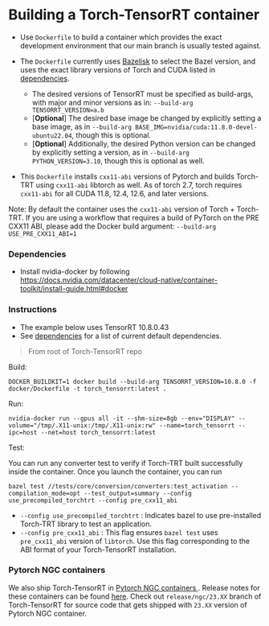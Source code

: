 # Building a Torch-TensorRT container

* Use `Dockerfile` to build a container which provides the exact development environment that our main branch is usually tested against.

* The `Dockerfile` currently uses <a href="https://github.com/bazelbuild/bazelisk">Bazelisk</a> to select the Bazel version, and uses the exact library versions of Torch and CUDA listed in <a href="https://github.com/pytorch/TensorRT#dependencies">dependencies</a>.
  * The desired versions of TensorRT must be specified as build-args, with major and minor versions as in: `--build-arg TENSORRT_VERSION=a.b`
  * [**Optional**] The desired base image be changed by explicitly setting a base image, as in `--build-arg BASE_IMG=nvidia/cuda:11.8.0-devel-ubuntu22.04`, though this is optional.
  * [**Optional**] Additionally, the desired Python version can be changed by explicitly setting a version, as in `--build-arg PYTHON_VERSION=3.10`, though this is optional as well.

* This `Dockerfile` installs `cxx11-abi` versions of Pytorch and builds Torch-TRT using `cxx11-abi` libtorch as well. As of torch 2.7, torch requires `cxx11-abi` for all CUDA 11.8, 12.4, 12.6, and later versions.

Note: By default the container uses the `cxx11-abi` version of Torch + Torch-TRT. If you are using a workflow that requires a build of PyTorch on the PRE CXX11 ABI, please add the Docker build argument: `--build-arg USE_PRE_CXX11_ABI=1`

### Dependencies

* Install nvidia-docker by following https://docs.nvidia.com/datacenter/cloud-native/container-toolkit/install-guide.html#docker

### Instructions

- The example below uses TensorRT 10.8.0.43
- See <a href="https://github.com/pytorch/TensorRT#dependencies">dependencies</a> for a list of current default dependencies.

> From root of Torch-TensorRT repo

Build:
```
DOCKER_BUILDKIT=1 docker build --build-arg TENSORRT_VERSION=10.8.0 -f docker/Dockerfile -t torch_tensorrt:latest .
```

Run:
```
nvidia-docker run --gpus all -it --shm-size=8gb --env="DISPLAY" --volume="/tmp/.X11-unix:/tmp/.X11-unix:rw" --name=torch_tensorrt --ipc=host --net=host torch_tensorrt:latest
```

Test:


You can run any converter test to verify if Torch-TRT built successfully inside the container. Once you launch the container, you can run
```
bazel test //tests/core/conversion/converters:test_activation --compilation_mode=opt --test_output=summary --config use_precompiled_torchtrt --config pre_cxx11_abi
```

* `--config use_precompiled_torchtrt` : Indicates bazel to use pre-installed Torch-TRT library to test an application.
* `--config pre_cxx11_abi` : This flag ensures `bazel test` uses `pre_cxx11_abi` version of `libtorch`. Use this flag corresponding to the ABI format of your Torch-TensorRT installation.

### Pytorch NGC containers

We also ship Torch-TensorRT in <a href="https://catalog.ngc.nvidia.com/orgs/nvidia/containers/pytorch">Pytorch NGC containers </a>. Release notes for these containers can be found <a href="https://docs.nvidia.com/deeplearning/frameworks/pytorch-release-notes/index.html">here</a>. Check out `release/ngc/23.XX` branch of Torch-TensorRT for source code that gets shipped with `23.XX` version of Pytorch NGC container.
